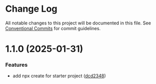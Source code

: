 # Change Log

All notable changes to this project will be documented in this file.
See [Conventional Commits](https://conventionalcommits.org) for commit guidelines.

# 1.1.0 (2025-01-31)


### Features

* add npx create for starter project ([dcd2348](https://github.com/nexa-js/nexa/commit/dcd23481fb6e7c6dd66c00fbdfd69b828f62679b))
